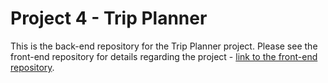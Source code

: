 # Project 4 - Trip Planner

This is the back-end repository for the Trip Planner project. Please see the front-end repository for details regarding the project - [link to the front-end repository](https://github.com/kamlasm/trip-planner-frontend).